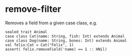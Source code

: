 # remove-filter

Removes a field from a given case class, e.g.

```
sealed trait Animal
case class Cat(name: String, fish: Int) extends Animal
case class Dog(name: String, bones: Int) extends Animal
val felix:Cat = Cat("Felix", 1)
assert( felix.removeField('name) == 1 :: HNil)
```
